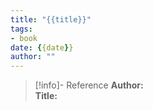 ```yaml
---
title: "{{title}}"
tags:
- book
date: {{date}}
author: ""
---
```

> [!info]- Reference
> **Author:** <br>
> **Title:** 

